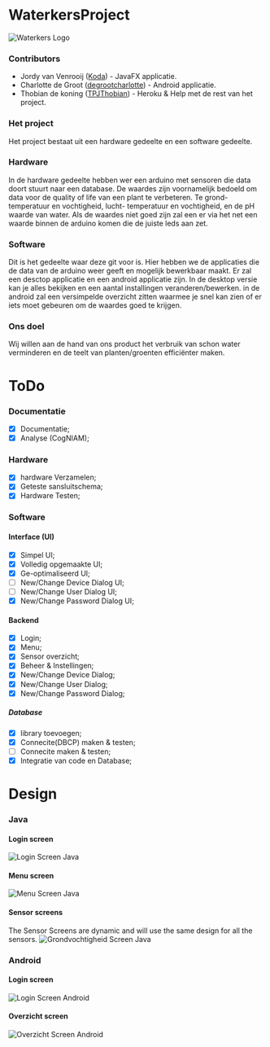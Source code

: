 # WaterkersProject
![Waterkers Logo](/Media/Images/logo.png)

### Contributors 
* Jordy van Venrooij ([Koda](https://github.com/Koda-The-Fox)) - JavaFX applicatie.
* Charlotte de Groot ([degrootcharlotte](https://github.com/degrootcharlotte)) - Android applicatie.
* Thobian de koning ([TPJThobian](https://github.com/TPJThobian)) - Heroku & Help met de rest van het project.


### Het project
Het project bestaat uit een hardware gedeelte en een software gedeelte.

### Hardware
In de hardware gedeelte hebben wer een arduino met sensoren die data doort stuurt naar een database.
De waardes zijn voornamelijk bedoeld om data voor de quality of life van een plant te verbeteren.
Te grond- temperatuur en vochtigheid, lucht- temperatuur en vochtigheid, en de pH waarde van water.
Als de waardes niet goed zijn zal een er via het net een waarde binnen de arduino komen die de juiste leds aan zet.

### Software
Dit is het gedeelte waar deze git voor is.
Hier hebben we de applicaties die de data van de arduino weer geeft en mogelijk bewerkbaar maakt.
Er zal een desctop applicatie en een android applicatie zijn.
In de desktop versie kan je alles bekijken en een aantal installingen veranderen/bewerken.
in de android zal een versimpelde overzicht zitten waarmee je snel kan zien of er iets moet gebeuren om de waardes goed te krijgen.

### Ons doel
Wij willen aan de hand van ons product het verbruik van schon water verminderen en de teelt van planten/groenten efficiënter maken.

# ToDo
### Documentatie
- [X] Documentatie;
- [x] Analyse (CogNIAM);

### Hardware
- [x] hardware Verzamelen;
- [X] Geteste sansluitschema;
- [X] Hardware Testen;

### Software
#### Interface (UI)
- [X] Simpel UI;
- [X] Volledig opgemaakte UI;
- [X] Ge-optimaliseerd UI;
- [ ] New/Change Device Dialog UI;
- [ ] New/Change User Dialog UI;
- [X] New/Change Password Dialog UI;

#### Backend
- [X] Login;
- [X] Menu;
- [X] Sensor overzicht;
- [X] Beheer & Instellingen;
- [X] New/Change Device Dialog;
- [X] New/Change User Dialog;
- [X] New/Change Password Dialog;

##### Database
- [X] library toevoegen;
- [X] Connecite(DBCP) maken & testen;
- [ ] Connecite maken & testen;
- [X] Integratie van code en Database;  

# Design
### Java
#### Login screen
![Login Screen Java](/Media/Images/Design/UI/Login_java.jpg)
#### Menu screen
![Menu Screen Java](/Media/Images/Design/UI/menu_java.jpg)
#### Sensor screens
The Sensor Screens are dynamic and will use the same design for all the sensors.
![Grondvochtigheid Screen Java](/Media/Images/Design/UI/grondvochtigheid_java.jpg)


### Android
#### Login screen
![Login Screen Android](/Media/Images/Design/UI/Login_android.jpg)
#### Overzicht screen
![Overzicht Screen Android](/Media/Images/Design/UI/overzicht_android_2.jpg)
